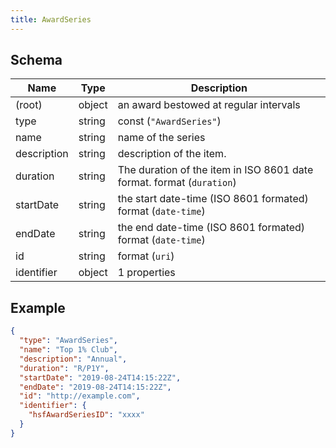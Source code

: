```yaml
---
title: AwardSeries
---
```

## Schema

| Name | Type | Description |
|---|---|---|
| (root) | object | an award bestowed at regular intervals |
| type | string | const (`"AwardSeries"`)  |
| name | string | name of the series |
| description | string | description of the item. |
| duration | string | The duration of the item in ISO 8601 date format. format (`duration`) |
| startDate | string | the start date-time (ISO 8601 formated) format (`date-time`) |
| endDate | string | the end date-time (ISO 8601 formated) format (`date-time`) |
| id | string |  format (`uri`) |
| identifier | object |  1 properties |

## Example



```json
{
  "type": "AwardSeries",
  "name": "Top 1% Club",
  "description": "Annual",
  "duration": "R/P1Y",
  "startDate": "2019-08-24T14:15:22Z",
  "endDate": "2019-08-24T14:15:22Z",
  "id": "http://example.com",
  "identifier": {
    "hsfAwardSeriesID": "xxxx"
  }
}
```
